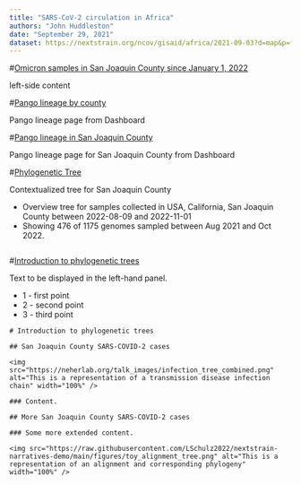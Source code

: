 ```yaml
---
title: "SARS-CoV-2 circulation in Africa"
authors: "John Huddleston"
date: "September 29, 2021"
dataset: https://nextstrain.org/ncov/gisaid/africa/2021-09-03?d=map&p=full
---
```


#[Omicron samples in San Joaquin County since January 1, 2022](https://nextstrain.org/ncov/gisaid/africa/2021-09-03?d=map&p=full)

left-side content

#[Pango lineage by county](https://nextstrain.org/ncov/gisaid/africa/2021-09-03?d=map&p=full)

Pango lineage page from Dashboard


#[Pango lineage in San Joaquin County](https://nextstrain.org/ncov/gisaid/africa/2021-09-03?d=map&p=full)

Pango lineage page for San Joaquin County from Dashboard

#[Phylogenetic Tree](https://nextstrain.org/fetch/backend.czgenepi.org/v2/orgs/9/pathogens/SC2/auspice/access/eyJ0cmVlX2lkIjogNzA5NTAsICJ1c2VyX2lkIjogMjI4LCAiZXhwaXJ5IjogIjIwMjItMTEtMDRUMDI6MzA6MTEuOTU1MTk0KzAwOjAwIn0=.516c1804fdd5548afb00a2f937b2f71dba1c3b36123e9287543fb1a2aeedfe9a2448a20d2bfef304a7015ea97195095e34ba8a2a367b0182050fb68ee9cba334?d=tree&label=clade:21M%20%28Omicron%29&p=full)

Contextualized tree for San Joaquin County

- Overview tree for samples collected in USA, California, San Joaquin County between 2022-08-09 and 2022-11-01
- Showing 476 of 1175 genomes sampled between Aug 2021 and Oct 2022.

```auspiceMainDisplayMarkdown

```


#[Introduction to phylogenetic trees](https://nextstrain.org/ncov/gisaid/africa/2021-09-03?d=map&p=full)

Text to be displayed in the left-hand panel.

- 1 - first point
- 2 - second point
- 3 - third point

```auspiceMainDisplayMarkdown
# Introduction to phylogenetic trees

## San Joaquin County SARS-COVID-2 cases

<img src="https://neherlab.org/talk_images/infection_tree_combined.png" alt="This is a representation of a transmission disease infection chain" width="100%" />

### Content.

## More San Joaquin County SARS-COVID-2 cases

### Some more extended content.

<img src="https://raw.githubusercontent.com/LSchulz2022/nextstrain-narratives-demo/main/figures/toy_alignment_tree.png" alt="This is a representation of an alignment and corresponding phylogeny" width="100%" />

```
